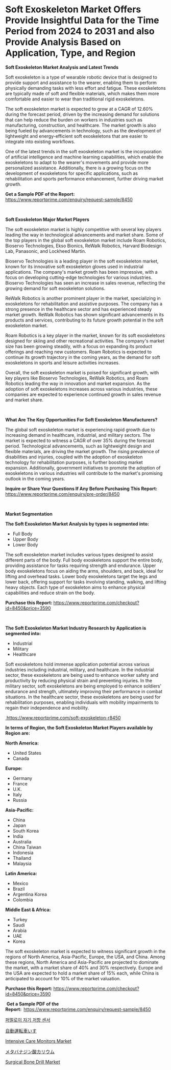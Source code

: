 <p><h1>Soft Exoskeleton Market Offers Provide Insightful Data for the Time Period from 2024 to 2031 and also Provide Analysis Based on Application, Type, and Region</h1></p><p><strong>Soft Exoskeleton Market Analysis and Latest Trends</strong></p>
<p><p>Soft exoskeleton is a type of wearable robotic device that is designed to provide support and assistance to the wearer, enabling them to perform physically demanding tasks with less effort and fatigue. These exoskeletons are typically made of soft and flexible materials, which makes them more comfortable and easier to wear than traditional rigid exoskeletons.</p><p>The soft exoskeleton market is expected to grow at a CAGR of 12.60% during the forecast period, driven by the increasing demand for solutions that can help reduce the burden on workers in industries such as manufacturing, construction, and healthcare. The market growth is also being fueled by advancements in technology, such as the development of lightweight and energy-efficient soft exoskeletons that are easier to integrate into existing workflows.</p><p>One of the latest trends in the soft exoskeleton market is the incorporation of artificial intelligence and machine learning capabilities, which enable the exoskeletons to adapt to the wearer's movements and provide more personalized assistance. Additionally, there is a growing focus on the development of exoskeletons for specific applications, such as rehabilitation and sports performance enhancement, further driving market growth.</p></p>
<p><strong>Get a Sample PDF of the Report:&nbsp;</strong> <a href="https://www.reportprime.com/enquiry/request-sample/8450">https://www.reportprime.com/enquiry/request-sample/8450</a></p>
<p>&nbsp;</p>
<p><strong>Soft Exoskeleton Major Market Players</strong></p>
<p><p>The soft exoskeleton market is highly competitive with several key players leading the way in technological advancements and market share. Some of the top players in the global soft exoskeleton market include Roam Robotics, Bioservo Technologies, Ekso Bionics, ReWalk Robotics, Harvard Biodesign Lab, Panasonic, and Lockheed Martin.</p><p>Bioservo Technologies is a leading player in the soft exoskeleton market, known for its innovative soft exoskeleton gloves used in industrial applications. The company's market growth has been impressive, with a focus on developing cutting-edge technologies for various industries. Bioservo Technologies has seen an increase in sales revenue, reflecting the growing demand for soft exoskeleton solutions.</p><p>ReWalk Robotics is another prominent player in the market, specializing in exoskeletons for rehabilitation and assistive purposes. The company has a strong presence in the healthcare sector and has experienced steady market growth. ReWalk Robotics has shown significant advancements in its products and services, contributing to its future growth potential in the soft exoskeleton market.</p><p>Roam Robotics is a key player in the market, known for its soft exoskeletons designed for skiing and other recreational activities. The company's market size has been growing steadily, with a focus on expanding its product offerings and reaching new customers. Roam Robotics is expected to continue its growth trajectory in the coming years, as the demand for soft exoskeletons in sports and leisure activities increases.</p><p>Overall, the soft exoskeleton market is poised for significant growth, with key players like Bioservo Technologies, ReWalk Robotics, and Roam Robotics leading the way in innovation and market expansion. As the adoption of soft exoskeletons increases across various industries, these companies are expected to experience continued growth in sales revenue and market share.</p></p>
<p>&nbsp;</p>
<p><strong>What Are The Key Opportunities For Soft Exoskeleton Manufacturers?</strong></p>
<p><p>The global soft exoskeleton market is experiencing rapid growth due to increasing demand in healthcare, industrial, and military sectors. The market is expected to witness a CAGR of over 35% during the forecast period. Technological advancements, such as lightweight design and flexible materials, are driving the market growth. The rising prevalence of disabilities and injuries, coupled with the adoption of exoskeleton technology for rehabilitation purposes, is further boosting market expansion. Additionally, government initiatives to promote the adoption of exoskeletons in various industries will contribute to the market's promising outlook in the coming years.</p></p>
<p><strong>Inquire or Share Your Questions If Any Before Purchasing This Report:</strong> <a href="https://www.reportprime.com/enquiry/pre-order/8450">https://www.reportprime.com/enquiry/pre-order/8450</a></p>
<p>&nbsp;</p>
<p><strong>Market Segmentation</strong></p>
<p><strong>The Soft Exoskeleton Market Analysis by types is segmented into:</strong></p>
<p><ul><li>Full Body</li><li>Upper Body</li><li>Lower Body</li></ul></p>
<p><p>The soft exoskeleton market includes various types designed to assist different parts of the body. Full body exoskeletons support the entire body, providing assistance for tasks requiring strength and endurance. Upper body exoskeletons focus on aiding the arms, shoulders, and back, ideal for lifting and overhead tasks. Lower body exoskeletons target the legs and lower back, offering support for tasks involving standing, walking, and lifting heavy objects. Each type of exoskeleton aims to enhance physical capabilities and reduce strain on the body.</p></p>
<p><strong>Purchase this Report:&nbsp;</strong><a href="https://www.reportprime.com/checkout?id=8450&price=3590">https://www.reportprime.com/checkout?id=8450&price=3590</a></p>
<p>&nbsp;</p>
<p><strong>The Soft Exoskeleton Market Industry Research by Application is segmented into:</strong></p>
<p><ul><li>Industrial</li><li>Military</li><li>Healthcare</li></ul></p>
<p><p>Soft exoskeletons hold immense application potential across various industries including industrial, military, and healthcare. In the industrial sector, these exoskeletons are being used to enhance worker safety and productivity by reducing physical strain and preventing injuries. In the military sector, soft exoskeletons are being employed to enhance soldiers' endurance and strength, ultimately improving their performance in combat situations. In the healthcare sector, these exoskeletons are being used for rehabilitation purposes, enabling individuals with mobility impairments to regain their independence and mobility.</p></p>
<p><a href="https://www.reportprime.com/soft-exoskeleton-r8450">&nbsp;https://www.reportprime.com/soft-exoskeleton-r8450</a></p>
<p><strong>In terms of Region, the Soft Exoskeleton Market Players available by Region are:</strong></p>
<p>
    <p> <strong> North America: </strong>
        <ul>
            <li>United States</li>
            <li>Canada</li>
        </ul>
        </p> 
    <p> <strong> Europe: </strong>
        <ul>
            <li>Germany</li>
            <li>France</li>
            <li>U.K.</li>
            <li>Italy</li>
            <li>Russia</li>
        </ul>
        </p> 
    <p> <strong> Asia-Pacific: </strong>
        <ul>
            <li>China</li>
            <li>Japan</li>
            <li>South Korea</li>
            <li>India</li>
            <li>Australia</li>
            <li>China Taiwan</li>
            <li>Indonesia</li>
            <li>Thailand</li>
            <li>Malaysia</li>
        </ul>
        </p> 
    <p> <strong> Latin America: </strong>
        <ul>
            <li>Mexico</li>
            <li>Brazil</li>
            <li>Argentina Korea</li>
            <li>Colombia</li>
        </ul>
        </p> 
    <p> <strong> Middle East & Africa: </strong>
        <ul>
            <li>Turkey</li>
            <li>Saudi</li>
            <li>Arabia</li>
            <li>UAE</li>
            <li>Korea</li>
        </ul>
    </p>
    </p>
<p><p>The soft exoskeleton market is expected to witness significant growth in the regions of North America, Asia-Pacific, Europe, the USA, and China. Among these regions, North America and Asia-Pacific are projected to dominate the market, with a market share of 40% and 30% respectively. Europe and the USA are expected to hold a market share of 15% each, while China is anticipated to account for 10% of the market valuation.</p></p>
<p><strong>Purchase this Report: </strong><a href="https://www.reportprime.com/checkout?id=8450&price=3590">https://www.reportprime.com/checkout?id=8450&price=3590</a></p>
<p>&nbsp;<strong>Get a Sample PDF of the Report:&nbsp;&nbsp;</strong><a href="https://www.reportprime.com/enquiry/request-sample/8450">https://www.reportprime.com/enquiry/request-sample/8450</a></p>
<p><strong></strong></p>
<p><p><a href="https://github.com/raap8632/Market-Research-Report-List-2/blob/main/280999792574.md">퍼멀로이 자기 저항 센서</a></p><p><a href="https://github.com/Alenaieme/Market-Research-Report-List-2/blob/main/914265368907.md">自動運転車いす</a></p><p><a href="https://github.com/Gilanghao0/Market-Research-Report-List-1/blob/main/intensive-care-monitors-market.md">Intensive Care Monitors Market</a></p><p><a href="https://github.com/AhmadMann1950/Market-Research-Report-List-1/blob/main/484935068941.md">メタバナジン酸カリウム</a></p><p><a href="https://github.com/lukmanduiky01/Market-Research-Report-List-1/blob/main/surgical-bone-drill-market.md">Surgical Bone Drill Market</a></p></p>
